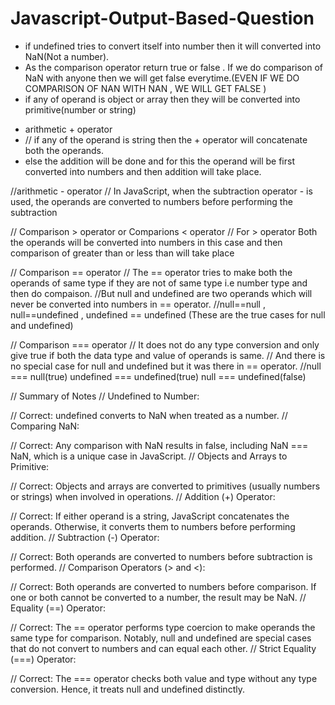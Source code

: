# Javascript-Output-Based-Question
<ul>
  <li>
    if undefined tries to convert itself into number then it will converted into NaN(Not a number).
  </li>
  <li>
    As the comparison operator return true or false . If we do comparison of NaN with anyone then we will get false       
    everytime.(EVEN IF WE DO COMPARISON OF NAN WITH NAN , WE WILL GET FALSE )
  </li>
  <li>if any of operand is object or array then they will be converted into primitive(number or string)</li>
</ul>

<ul>
  <li> arithmetic + operator </li>
  <li>// if any of the operand is string then the + operator will concatenate both the operands.</li>
  <li>else the addition will be done and for this the operand will be first converted into numbers and then addition will take place.</li>
</ul>
</ul>


//arithmetic - operator
// In JavaScript, when the subtraction operator - is used, the operands are converted to numbers before performing the subtraction


// Comparison > operator or Comparions < operator
// For > operator Both the operands will be converted into numbers in this case and then comparison of greater than or less than will take place


// Comparison == operator
// The == operator tries to make both the operands of same type if they are not of same type  i.e number type and then do compaison.
//But null and undefined are two operands which will never be converted into numbers in == operator.
//null==null , null==undefined , undefined == undefined (These are the true cases for null and undefined)


// Comparison === operator
// It does not do any type conversion and only give true if both the data type and value of operands is same.
// And there is no special case for null and undefined but it was there in == operator.
//null === null(true) undefined === undefined(true) null === undefined(false)








// Summary of Notes
// Undefined to Number:

// Correct: undefined converts to NaN when treated as a number.
// Comparing NaN:

// Correct: Any comparison with NaN results in false, including NaN === NaN, which is a unique case in JavaScript.
// Objects and Arrays to Primitive:

// Correct: Objects and arrays are converted to primitives (usually numbers or strings) when involved in operations.
// Addition (+) Operator:

// Correct: If either operand is a string, JavaScript concatenates the operands. Otherwise, it converts them to numbers before performing addition.
// Subtraction (-) Operator:

// Correct: Both operands are converted to numbers before subtraction is performed.
// Comparison Operators (> and <):

// Correct: Both operands are converted to numbers before comparison. If one or both cannot be converted to a number, the result may be NaN.
// Equality (==) Operator:

// Correct: The == operator performs type coercion to make operands the same type for comparison. Notably, null and undefined are special cases that do not convert to numbers and can equal each other.
// Strict Equality (===) Operator:

// Correct: The === operator checks both value and type without any type conversion. Hence, it treats null and undefined distinctly.
